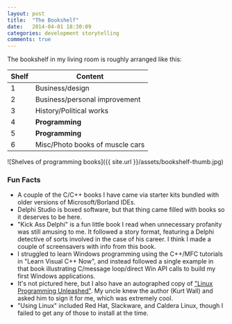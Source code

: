 ```yaml
---
layout: post
title:  "The Bookshelf"
date:   2014-04-01 18:30:09
categories: development storytelling
comments: true
---
```


The bookshelf in my living room is roughly arranged like this:

| Shelf | Content |
| --- | --- |
| 1 | Business/design |
| 2 | Business/personal improvement |
| 3 | History/Political works |
| 4 | **Programming** |
| 5 | **Programming** |
| 6 | Misc/Photo books of muscle cars |

![Shelves of programming books]({{ site.url }}/assets/bookshelf-thumb.jpg)

### Fun Facts

* A couple of the C/C++ books I have came via starter kits bundled with older versions of Microsoft/Borland IDEs.
* Delphi Studio is boxed software, but that thing came filled with books so it deserves to be here.
* "Kick Ass Delphi" is a fun little book I read when unnecessary profanity was still amusing to me. It followed a story format, featuring  a Delphi detective of sorts involved in the case of his career. I think I made a couple of screensavers with info from this book.
* I struggled to learn Windows programming using the C++/MFC tutorials in "Learn Visual C++ Now", and instead followed a single example in that book illustrating C/message loop/direct Win API calls to build my first Windows applications.
* It's not pictured here, but I also have an autographed copy of ["Linux Programming Unleashed"](http://smile.amazon.com/Linux-Programming-Unleashed-Kurt-Wall/dp/0672320215/ref=la_B001IQZK00_1_4?s=books&ie=UTF8&qid=1396410006&sr=1-4). My uncle knew the author (Kurt Wall) and asked him to sign it for me, which was extremely cool.
* "Using Linux" included Red Hat, Slackware, and Caldera Linux, though I failed to get any of those to install at the time.
